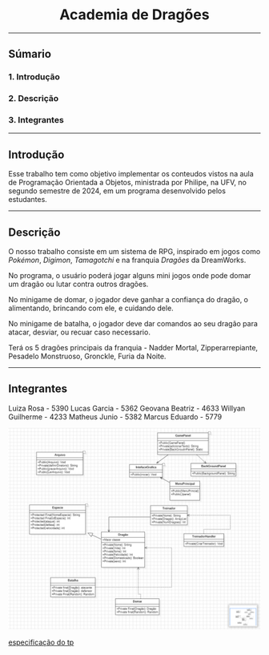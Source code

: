 # <center>Academia de Dragões</center>

---

## Súmario

### 1. Introdução

### 2. Descrição

### 3. Integrantes

---

## Introdução

Esse trabalho tem como objetivo implementar os conteudos vistos na aula de Programação Orientada a Objetos, ministrada por Philipe, na UFV, no segundo semestre de 2024, em um programa desenvolvido pelos estudantes.

---

## Descrição

O nosso trabalho consiste em um sistema de RPG, inspirado em jogos como <i>Pokémon</i>, <i>Digimon</i>, <i>Tamagotchi</i> e na franquia <i>Dragões</i> da DreamWorks.

No programa, o usuário poderá jogar alguns mini jogos onde pode domar um dragão ou lutar contra outros dragões.

No minigame de domar, o jogador deve ganhar a confiança do dragão, o alimentando, brincando com ele, e cuidando dele.

No minigame de batalha, o jogador deve dar comandos ao seu dragão para atacar, desviar, ou recuar caso necessario.

Terá os 5 dragões principais da franquia - Nadder Mortal, Zipperarrepiante, Pesadelo Monstruoso, Gronckle, Furia da Noite.

---

## Integrantes

Luiza Rosa - 5390
Lucas Garcia - 5362
Geovana Beatriz - 4633
Willyan Guilherme - 4233
Matheus Junio - 5382
Marcus Eduardo - 5779

![Diagrama de Classe](https://github.com/matheus-junio-da-silva/tp-poo/raw/master/Diagrama%20de%20classe.png)   


[especificação do tp](artefatos/especificacao.pdf)

